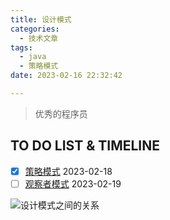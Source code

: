 ```yaml
---
title: 设计模式
categories:
  - 技术文章
tags:
  - java
  - 策略模式
date: 2023-02-16 22:32:42

---
```


> 优秀的程序员

## TO DO LIST & TIMELINE 
- [x] [策略模式](https://www.awayanan.wang/2023/02/18/%E7%AD%96%E7%95%A5%E6%A8%A1%E5%BC%8F/) 2023-02-18
- [ ] [观察者模式](https://www.awayanan.wang/2023/02/18/%E8%A7%82%E5%AF%9F%E8%80%85%E6%A8%A1%E5%BC%8F/) 2023-02-19

![](https://www.runoob.com/wp-content/uploads/2014/08/the-relationship-between-design-patterns.jpg "设计模式之间的关系")
